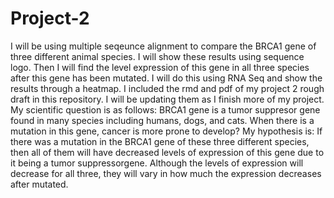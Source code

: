 # Project-2

I will be using multiple seqeunce alignment to compare the BRCA1 gene of three different animal species. I will show these results using sequence logo. Then I will find the level expression of this gene in all three species after this gene has been mutated. I will do this using RNA Seq and show the results through a heatmap. I included the rmd and pdf of my project 2 rough draft in this repository. I will be updating them as I finish more of my project. My scientific question is as follows: BRCA1 gene is a tumor suppresor gene found in many species including humans, dogs, and cats. When there is a mutation in this gene, cancer is more prone to develop? My hypothesis is: If there was a mutation in the BRCA1 gene of these three different species, then all of them will have decreased levels of expression of this gene due to it being a tumor suppressorgene. Although the levels of expression will decrease for all three, they will vary in how much the expression decreases after mutated.
